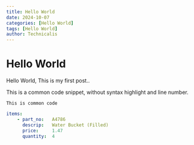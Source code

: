 ```yaml
---
title: Hello World
date: 2024-10-07
categories: [Hello World]
tags: [Hello World]
author: Technicalis
---
```


# Hello World

Hello World, This is my first post..

This is a common code snippet, without syntax highlight and line number.

```This is common code ```
```Yaml 
items:
    - part_no:   A4786
      descrip:   Water Bucket (Filled)
      price:     1.47
      quantity:  4
``` 
